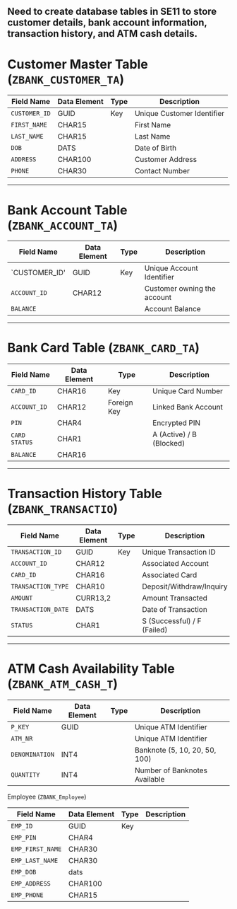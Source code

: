 ## Need to create database tables in SE11 to store customer details, bank account information, transaction history, and ATM cash details.

# Customer Master Table (`ZBANK_CUSTOMER_TA`)

| Field Name   | Data Element | Type   | Description               |
|-------------|-------------|--------|---------------------------|
| `CUSTOMER_ID` | GUID      | Key    | Unique Customer Identifier |
| `FIRST_NAME`  | CHAR15      |        | First Name                |
| `LAST_NAME`   | CHAR15      |        | Last Name                 |
| `DOB`         | DATS        |        | Date of Birth             |
| `ADDRESS`     | CHAR100     |        | Customer Address          |
| `PHONE`       | CHAR30      |        | Contact Number            |

---

# Bank Account Table (`ZBANK_ACCOUNT_TA`)

| Field Name    | Data Element | Type    | Description                  |
|--------------|-------------|---------|------------------------------|
| `CUSTOMER_ID'  | GUID     | Key     | Unique Account Identifier    |
| `ACCOUNT_ID` | CHAR12      |  | Customer owning the account |
| `BALANCE`     |    |         | Account Balance              |

---

# Bank Card Table (`ZBANK_CARD_TA`)

| Field Name   | Data Element | Type    | Description                |
|-------------|-------------|---------|----------------------------|
| `CARD_ID`   | CHAR16     | Key     | Unique Card Number        |
| `ACCOUNT_ID` | CHAR12      | Foreign Key | Linked Bank Account  |
| `PIN`       | CHAR4       |         | Encrypted PIN              |
| `CARD STATUS`    | CHAR1       |         | A (Active) / B (Blocked)   |
| `BALANCE`   | CHAR16     |      |        |
---

# Transaction History Table (`ZBANK_TRANSACTIO`)

| Field Name        | Data Element | Type    | Description                      |
|------------------|-------------|---------|----------------------------------|
| `TRANSACTION_ID` | GUID     | Key     | Unique Transaction ID           |
| `ACCOUNT_ID`    | CHAR12      |  | Associated Account       |
| `CARD_ID`       | CHAR16      |  | Associated Card          |
| `TRANSACTION_TYPE` | CHAR10    |         | Deposit/Withdraw/Inquiry       |
| `AMOUNT`        | CURR13,2    |         | Amount Transacted               |
| `TRANSACTION_DATE` | DATS      |         | Date of Transaction            |
| `STATUS`        | CHAR1       |         | S (Successful) / F (Failed)    |

---

# ATM Cash Availability Table (`ZBANK_ATM_CASH_T`)

| Field Name     | Data Element | Type  | Description                 |
|---------------|-------------|------|-----------------------------|
|`P_KEY`      | GUID       |   | Unique ATM Identifier      
| `ATM_NR`      |        |   | Unique ATM Identifier       |
| `DENOMINATION` | INT4      |   | Banknote (5, 10, 20, 50, 100) |
| `QUANTITY`    | INT4       |      | Number of Banknotes Available |




Employee (`ZBANK_Employee`)

| Field Name   | Data Element | Type    | Description                |
|-------------|-------------|---------|----------------------------|
| `EMP_ID`   | GUID     | Key     |         |
| `EMP_PIN` | CHAR4      |  |   |
| `EMP_FIRST_NAME`       | CHAR30       |         |               |
| `EMP_LAST_NAME`    | CHAR30       |         |   |
| `EMP_DOB`   | dats     |      |        |
| `EMP_ADDRESS`       | CHAR100       |         |               |
| `EMP_PHONE`    | CHAR15       |         |    |
